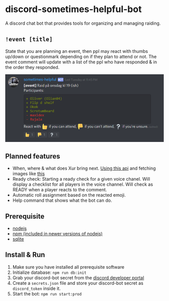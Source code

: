 # discord-sometimes-helpful-bot
A discord chat bot that provides tools for organizing and managing raiding.

## `!event [title]`

State that you are planning an event, then ppl may react with thumbs up/down or questionmark depending on if they plan to attend or not. The event comment will update with a list of the ppl who have responded & in the order they responded.

![](assets/event2.png)

## Planned features

* When, where & what does Xur bring next. [Using this api](https://api.braytech.org/?request=xur&get=history) and fetching images like [this](https://www.bungie.net/common/destiny2_content/icons/1e6af1d4e6ec8568434b1c8f8604b122.jpg)
* Ready check: Starting a ready check for a given voice chanel. Will display a checklist for all players in the voice channel. Will check as READY when a player reacts to the comment.
* Automatic roll assignment based on the reacted emoji. 
* Help command that shows what the bot can do.

## Prerequisite

* [nodejs](https://nodejs.org)
* [npm (included in newer versions of nodejs)](https://github.com/npm/cli/releases/tag/v6.10.0)
* [sqlite](https://www.sqlite.org)

## Install & Run

1. Make sure you have installed all prerequisite software
2. Initialize database: `npm run db:init`
3. Grab your discord-bot secret from the [discord developer portal](https://discordapp.com/developers/applications)
4. Create a `secrets.json` file and store your discord-bot secret as `discord_token` inside it.
5. Start the bot: `npm run start:prod`
